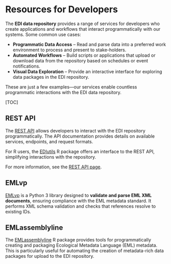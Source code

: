 # Resources for Developers  

The **EDI data repository** provides a range of services for developers who create applications and workflows that interact programmatically with our systems. Some common use cases:  

- **Programmatic Data Access** – Read and parse data into a preferred work environment to process and present to stake-holders.
- **Automated Workflows** – Build scripts or applications that upload or download data from the repository based on schedules or event notifications.  
- **Visual Data Exploration** – Provide an interactive interface for exploring data packages in the EDI repository.  

These are just a few examples—our services enable countless programmatic interactions with the EDI data repository.  

[TOC]

## REST API  

The [REST API](https://pastaplus-core.readthedocs.io/en/latest/doc_tree/about.html) allows developers to interact with the EDI repository programmatically. The API documentation provides details on available services, endpoints, and request formats.  

For R users, the [EDIutils](https://docs.ropensci.org/EDIutils/) R package offers an interface to the REST API, simplifying interactions with the repository.

For more information, see the [REST API page](/templates/resources/rest-api.md).


## EMLvp

[EMLvp](https://github.com/PASTAplus/EMLvp) is a Python 3 library designed to **validate and parse EML XML documents**, ensuring compliance with the EML metadata standard. It performs XML schema validation and checks that references resolve to existing IDs.  


## EMLassemblyline  

The [EMLassemblyline](https://ediorg.github.io/EMLassemblyline/) R package provides tools for programmatically creating and packaging Ecological Metadata Language (EML) metadata. This is particularly useful for automating the creation of metadata-rich data packages for upload to the EDI repository.
